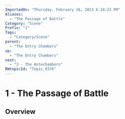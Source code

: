 ```yaml
---
ImportedOn: "Thursday, February 16, 2023 6:10:23 PM"
Aliases:
  - "The Passage of Battle"
Category: "Scene"
Prefix: "1"
Tags:
  - "Category/Scene"
parent:
  - "The Entry Chambers"
up:
  - "The Entry Chambers"
next:
  - "3 - The Antechambers"
RWtopicId: "Topic_9376"
---
```

# 1 - The Passage of Battle
## Overview
